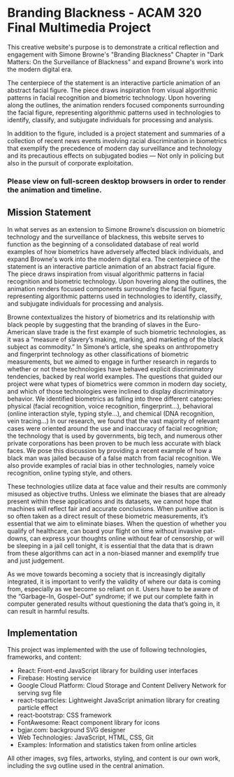 # Branding Blackness - ACAM 320 Final Multimedia Project

This creative website's purpose is to demonstrate a critical reflection and engagement with Simone Browne's "Branding Blackness" Chapter in "Dark Matters:
On the Surveillance of Blackness" and expand Browne's work into the modern digital era.

The centerpiece of the statement is an interactive particle animation of an abstract facial figure.
The piece draws inspiration from visual algorithmic patterns in facial recognition and biometric technology.
Upon hovering along the outlines, the animation renders focused components surrounding the facial figure, representing algorithmic patterns used in technologies to identify, classify, and subjugate individuals for processing and analysis.

In addition to the figure, included is a project statement and summaries of a collection of recent news events involving racial discrimination in biometrics that exemplify the precedence of modern day surveillance and technology and its precautious effects on subjugated bodies — Not only in policing but also in the pursuit of corporate exploitation.

### Please view on full-screen desktop browsers in order to render the animation and timeline.

## Mission Statement

In what serves as an extension to Simone Browne’s discussion on biometric technology and the surveillance of blackness, this website serves to function as the beginning of a consolidated database of real world examples of how biometrics have adversely affected black individuals, and expand Browne's work into the modern digital era. The centerpiece of the statement is an interactive particle animation of an abstract facial figure. The piece draws inspiration from visual algorithmic patterns in facial recognition and biometric technology. Upon hovering along the outlines, the animation renders focused components surrounding the facial figure, representing algorithmic patterns used in technologies to identify, classify, and subjugate individuals for processing and analysis.

Browne contextualizes the history of biometrics and its relationship with black people by suggesting that the branding of slaves in the Euro-American slave trade is the first example of such biometric technologies, as it was a “measure of slavery’s making, marking, and marketing of the black subject as commodity.” In Simone’s article, she speaks on anthropometry and fingerprint technology as other classifications of biometric measurements, but we aimed to engage in further research in regards to whether or not these technologies have behaved explicit discriminatory tendencies, backed by real world examples. The questions that guided our project were what types of biometrics were common in modern day society, and which of those technologies were inclined to display discriminatory behavior. We identified biometrics as falling into three different categories: physical (facial recognition, voice recognition, fingerprint…), behavioral (online interaction style, typing style…), and chemical (DNA recognition, vein tracing…) In our research, we found that the vast majority of relevant cases were oriented around the use and inaccuracy of facial recognition; the technology that is used by governments, big tech, and numerous other private corporations has been proven to be much less accurate with black faces. We pose this discussion by providing a recent example of how a black man was jailed because of a false match from facial recognition. We also provide examples of racial bias in other technologies, namely voice recognition, online typing style, and others.

These technologies utilize data at face value and their results are commonly misused as objective truths. Unless we eliminate the biases that are already present within these applications and its datasets, we cannot hope that machines will reflect fair and accurate conclusions. When punitive action is so often taken as a direct result of these biometric measurements, it’s essential that we aim to eliminate biases. When the question of whether you qualify of healthcare, can board your flight on time without invasive pat-downs, can express your thoughts online without fear of censorship, or will be sleeping in a jail cell tonight, it is essential that the data that is drawn from these algorithms can act in a non-biased manner and exemplify true and just judgement.

As we move towards becoming a society that is increasingly digitally integrated, it is important to verify the validity of where our data is coming from, especially as we become so reliant on it. Users have to be aware of the “Garbage-In, Gospel-Out” syndrome; if we put our complete faith in computer generated results without questioning the data that’s going in, it can result in harmful results.

## Implementation

This project was implemented with the use of following technologies, frameworks, and content:
- React: Front-end JavaScript library for building user interfaces
- Firebase: Hosting service
- Google Cloud Platform: Cloud Storage and Content Delivery Network for serving svg file
- react-tsparticles: Lightweight JavaScript animation library for creating particle effect
- react-bootstrap: CSS framework
- FontAwesome: React component library for icons
- bgjar.com: background SVG designer
- Web Technologies: JavaScript, HTML, CSS, Git
- Examples: Information and statistics taken from online articles

All other images, svg files, artworks, styling, and content is our own work, including the svg outline used in the central animation.
